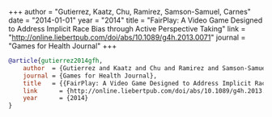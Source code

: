 +++
author = "Gutierrez, Kaatz, Chu, Ramirez, Samson-Samuel, Carnes"
date = "2014-01-01"
year = "2014"
title = "FairPlay: A Video Game Designed to Address Implicit Race Bias through Active Perspective Taking"
link = "http://online.liebertpub.com/doi/abs/10.1089/g4h.2013.0071"
journal = "Games for Health Journal"
+++
```bibtex
@article{gutierrez2014gfh,
    author  = {Gutierrez and Kaatz and Chu and Ramirez and Samson-Samuel and Carnes},
    journal = {Games for Health Journal},
    title   = {{FairPlay: A Video Game Designed to Address Implicit Race Bias through Active Perspective Taking}},
    link 	  = {http://online.liebertpub.com/doi/abs/10.1089/g4h.2013.0071},
    year 	  = {2014}
}
```
